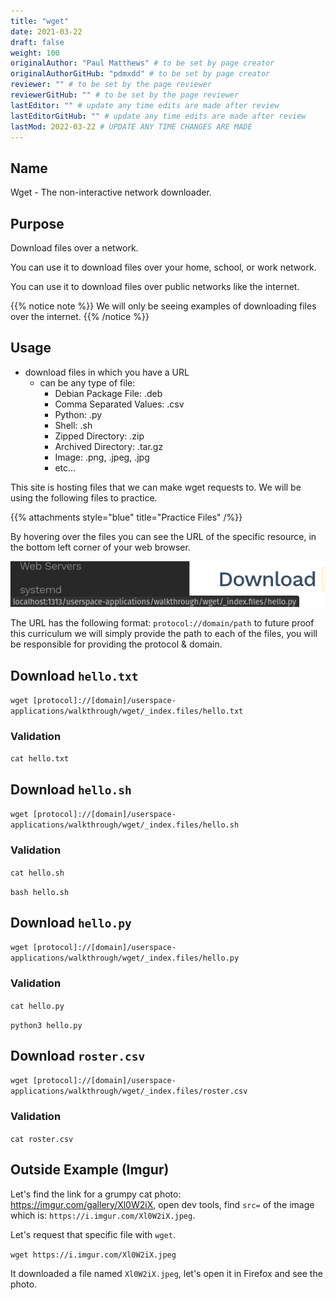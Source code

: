 ```yaml
---
title: "wget"
date: 2021-03-22
draft: false
weight: 100
originalAuthor: "Paul Matthews" # to be set by page creator
originalAuthorGitHub: "pdmxdd" # to be set by page creator
reviewer: "" # to be set by the page reviewer
reviewerGitHub: "" # to be set by the page reviewer
lastEditor: "" # update any time edits are made after review
lastEditorGitHub: "" # update any time edits are made after review
lastMod: 2022-03-22 # UPDATE ANY TIME CHANGES ARE MADE
---
```


## Name

Wget - The non-interactive network downloader.

## Purpose

Download files over a network.

You can use it to download files over your home, school, or work network.

You can use it to download files over public networks like the internet.

{{% notice note %}}
We will only be seeing examples of downloading files over the internet.
{{% /notice %}}

## Usage

- download files in which you have a URL
  - can be any type of file:
    - Debian Package File: .deb
    - Comma Separated Values: .csv
    - Python: .py
    - Shell: .sh
    - Zipped Directory: .zip
    - Archived Directory: .tar.gz
    - Image: .png, .jpeg, .jpg
    - etc...

This site is hosting files that we can make wget requests to. We will be using the following files to practice.

{{% attachments style="blue" title="Practice Files" /%}}

By hovering over the files you can see the URL of the specific resource, in the bottom left corner of your web browser.

![hover for URL](pictures/hover-for-url.png?classes=border)

The URL has the following format: `protocol://domain/path` to future proof this curriculum we will simply provide the path to each of the files, you will be responsible for providing the protocol & domain.

## Download `hello.txt`

`wget [protocol]://[domain]/userspace-applications/walkthrough/wget/_index.files/hello.txt`

### Validation

`cat hello.txt`

## Download `hello.sh`

`wget [protocol]://[domain]/userspace-applications/walkthrough/wget/_index.files/hello.sh`

### Validation

`cat hello.sh`

`bash hello.sh`

## Download `hello.py`

`wget [protocol]://[domain]/userspace-applications/walkthrough/wget/_index.files/hello.py`

### Validation

`cat hello.py`

`python3 hello.py`

## Download `roster.csv`

`wget [protocol]://[domain]/userspace-applications/walkthrough/wget/_index.files/roster.csv`

### Validation

`cat roster.csv`

## Outside Example (Imgur)

Let's find the link for a grumpy cat photo: https://imgur.com/gallery/Xl0W2iX, open dev tools, find `src=` of the image which is: `https://i.imgur.com/Xl0W2iX.jpeg`.

Let's request that specific file with `wget`.

`wget https://i.imgur.com/Xl0W2iX.jpeg`

It downloaded a file named `Xl0W2iX.jpeg`, let's open it in Firefox and see the photo.